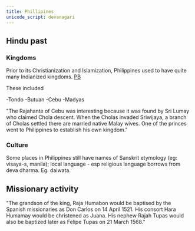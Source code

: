 ```yaml
---
title: Phillipines
unicode_script: devanagari
---
```


## Hindu past
### Kingdoms
Prior to its Christianization and Islamization, Philippines used to have quite many Indianized kingdoms. [PB](https://twitter.com/porbotialora/status/1181221723280035846)

These included

-Tondo
-Butuan
-Cebu
-Madyas

"The Rajahante of Cebu was interesting because it was found by Sri Lumay who claimed Chola descent. When the Cholas invaded Sriwijaya, a branch of Cholas settled there are married native Malay wives. One of the princes went to Philippines to establish his own kingdom."

### Culture
Some places in Philippines still have names of Sanskrit etymology (eg: visaya-s, manila); local language - esp religious language borrows from deva dharma. Eg. daiwata.

## Missionary activity
"The grandson of the king, Raja Humabon would be baptised by the Spanish missionaries as Don Carlos on 14 April 1521. His consort Hara Humamay would be christened as Juana. His nephew Rajah Tupas would also be baptized later as Felipe Tupas on 21 March 1568."